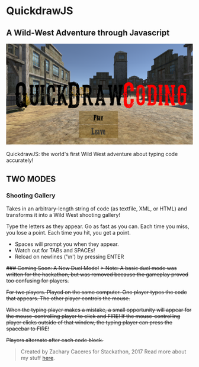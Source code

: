 # QuickdrawJS
## A Wild-West Adventure through Javascript

![quickdraw coding screenshot](quickdrawcoding.png)

QuickdrawJS: the world's first Wild West adventure about typing code accurately!

## TWO MODES
### Shooting Gallery
Takes in an arbitrary-length string of code (as textfile, XML, or HTML) and transforms it into a Wild West shooting gallery!

Type the letters as they appear. Go as fast as you can. Each time you miss, you lose a point. Each time you hit, you get a point.

- Spaces will prompt you when they appear.
- Watch out for TABs and SPACEs!
- Reload on newlines ('\n') by pressing ENTER

~~### Coming Soon: A New Duel Mode!~~
~~> Note: A basic duel mode was written for the hackathon, but was removed because the gameplay proved too confusing for players.~~

~~For two players. Played on the same computer. One player types the code that appears. The other player controls the mouse.~~

~~When the typing player makes a mistake, a small opportunity will appear for the mouse-controlling player to click and FIRE! If the mouse-controlling player clicks outside of that window, the typing player can press the spacebar to FIRE!~~

~~Players alternate after each code block.~~

> Created by Zachary Caceres for Stackathon, 2017
Read more about my stuff [here](www.zachcaceres.com).
